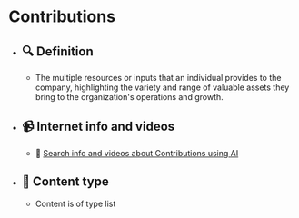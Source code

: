 # Contributions
- ## 🔍 Definition
  - The multiple resources or inputs that an individual provides to the company, highlighting the variety and range of valuable assets they bring to the organization's operations and growth.
- ## 📹 Internet info and videos
  - 🤖 [Search info and videos about Contributions using AI](https://www.perplexity.ai/search?q=videos+about+Contributions:+
)
- ## 📰 Content type 
  - Content is of type list

